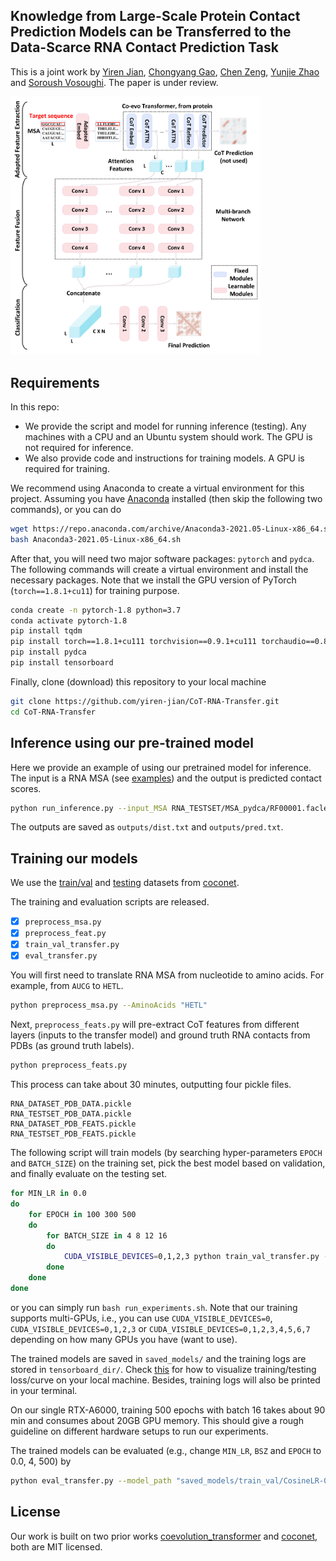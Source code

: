 ## Knowledge from Large-Scale Protein Contact Prediction Models can be Transferred to the Data-Scarce RNA Contact Prediction Task
This is a joint work by [Yiren Jian](https://cs.dartmouth.edu/~yirenjian/), [Chongyang Gao](https://gcyzsl.github.io/), [Chen Zeng](https://physics.columbian.gwu.edu/chen-zeng), [Yunjie Zhao](http://zhaoserver.com.cn/index.html) and [Soroush Vosoughi](https://www.cs.dartmouth.edu/~soroush/). The paper is under review.

<img src="overview.png" width="400">

## Requirements

In this repo:
- We provide the script and model for running inference (testing). Any machines with a CPU and an Ubuntu system should work. The GPU is not required for inference.
- We also provide code and instructions for training models. A GPU is required for training.

We recommend using Anaconda to create a virtual environment for this project. Assuming you have [Anaconda](https://www.anaconda.com/) installed (then skip the following two commands), or you can do
```bash
wget https://repo.anaconda.com/archive/Anaconda3-2021.05-Linux-x86_64.sh
bash Anaconda3-2021.05-Linux-x86_64.sh
```

After that, you will need two major software packages: `pytorch` and `pydca`. The following commands will create a virtual environment and install the necessary packages. Note that we install the GPU version of PyTorch (`torch==1.8.1+cu11`) for training purpose.

```bash
conda create -n pytorch-1.8 python=3.7
conda activate pytorch-1.8
pip install tqdm
pip install torch==1.8.1+cu111 torchvision==0.9.1+cu111 torchaudio==0.8.1 -f https://download.pytorch.org/whl/torch_stable.html
pip install pydca
pip install tensorboard
```

Finally, clone (download) this repository to your local machine
```bash
git clone https://github.com/yiren-jian/CoT-RNA-Transfer.git
cd CoT-RNA-Transfer
```

## Inference using our pre-trained model

Here we provide an example of using our pretrained model for inference. The input is a RNA MSA (see [examples](RNA_TESTSET/MSA_pydca)) and the output is predicted contact scores.
```bash
python run_inference.py --input_MSA RNA_TESTSET/MSA_pydca/RF00001.faclean
```

The outputs are saved as `outputs/dist.txt` and `outputs/pred.txt`.

## Training our models

We use the [train/val](RNA_DATASET/) and [testing](RNA_TESTSET/) datasets from [coconet](https://github.com/KIT-MBS/coconet).

The training and evaluation scripts are released.
- [x] `preprocess_msa.py`
- [x] `preprocess_feat.py`
- [x] `train_val_transfer.py`
- [x] `eval_transfer.py`

You will first need to translate RNA MSA from nucleotide to amino acids. For example, from `AUCG` to `HETL`.
```bash
python preprocess_msa.py --AminoAcids "HETL"
```

Next, `preprocess_feats.py` will pre-extract CoT features from different layers (inputs to the transfer model) and ground truth RNA contacts from PDBs (as ground truth labels).
```bash
python preprocess_feats.py
```
This process can take about 30 minutes, outputting four pickle files.
```
RNA_DATASET_PDB_DATA.pickle
RNA_TESTSET_PDB_DATA.pickle
RNA_DATASET_PDB_FEATS.pickle
RNA_TESTSET_PDB_FEATS.pickle
```

The following script will train models (by searching hyper-parameters `EPOCH` and `BATCH_SIZE`) on the training set, pick the best model based on validation, and finally evaluate on the testing set.
```bash
for MIN_LR in 0.0
do
    for EPOCH in 100 300 500
    do
        for BATCH_SIZE in 4 8 12 16
        do
            CUDA_VISIBLE_DEVICES=0,1,2,3 python train_val_transfer.py --scheduler_type 'CosineLR' --min_lr $MIN_LR --batch_size $BATCH_SIZE --total_epoch $EPOCH --feature_list 0 1 2 3 4 5 6
        done
    done
done
```
or you can simply run `bash run_experiments.sh`. Note that our training supports multi-GPUs, i.e., you can use `CUDA_VISIBLE_DEVICES=0`, `CUDA_VISIBLE_DEVICES=0,1,2,3` or `CUDA_VISIBLE_DEVICES=0,1,2,3,4,5,6,7` depending on how many GPUs you have (want to use).

The trained models are saved in `saved_models/` and the training logs are stored in `tensorboard_dir/`. Check [this](https://stackoverflow.com/questions/37987839/how-can-i-run-tensorboard-on-a-remote-server) for how to visualize training/testing loss/curve on your local machine. Besides, training logs will also be printed in your terminal.

On our single RTX-A6000, training 500 epochs with batch 16 takes about 90 min and consumes about 20GB GPU memory. This should give a rough guideline on different hardware setups to run our experiments.

The trained models can be evaluated (e.g., change `MIN_LR`, `BSZ` and `EPOCH` to 0.0, 4, 500) by
```bash
python eval_transfer.py --model_path "saved_models/train_val/CosineLR-0.001-MIN_LR-BSZ-EPOCH.chk"
```

## License
Our work is built on two prior works [coevolution_transformer](https://github.com/microsoft/ProteinFolding/tree/main/coevolution_transformer) and [coconet](https://github.com/KIT-MBS/coconet), both are MIT licensed.

